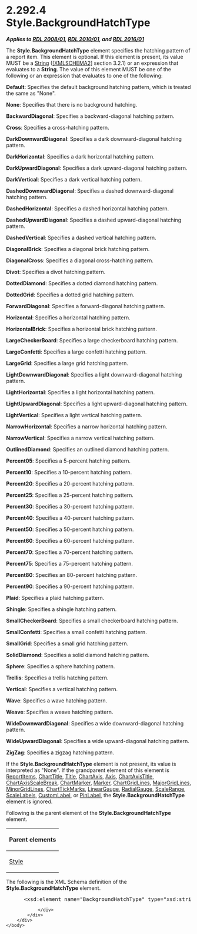 <html dir="LTR" xmlns:mshelp="http://msdn.microsoft.com/mshelp" xmlns:ddue="http://ddue.schemas.microsoft.com/authoring/2003/5" xmlns:xlink="http://www.w3.org/1999/xlink" xmlns:tool="http://www.microsoft.com/tooltip">
    <head>
        <meta http-equiv="Content-Type" content="text/html; CHARSET=utf-8"></meta>
        <meta name="save" content="history"></meta>
        <title>2.292.4 Style.BackgroundHatchType</title>
        <xml>
            <mshelp:toctitle title="2.292.4 Style.BackgroundHatchType"></mshelp:toctitle>
            <mshelp:rltitle title="[MS-RDL]: Style.BackgroundHatchType"></mshelp:rltitle>
            <mshelp:keyword index="A" term="bc1777ec-9b62-4462-a25f-149ddc097b96"></mshelp:keyword>
            <mshelp:attr name="DCSext.ContentType" value="open specification"></mshelp:attr>
            <mshelp:attr name="AssetID" value="bc1777ec-9b62-4462-a25f-149ddc097b96"></mshelp:attr>
            <mshelp:attr name="TopicType" value="kbRef"></mshelp:attr>
            <mshelp:attr name="DCSext.Title" value="[MS-RDL]: Style.BackgroundHatchType" />
        </xml>
    </head>
    <body>
        <div id="header">
            <h1 class="heading">2.292.4 Style.BackgroundHatchType</h1>
        </div>
        <div id="mainSection">
            <div id="mainBody">
                <div id="allHistory" class="saveHistory"></div>
                <div id="sectionSection0" class="section" name="collapseableSection">
                    

<p><b><i>Applies to </i></b><a href="1e855f94-4617-47e4-b89e-0856c6cb420f.htm"><b><i>RDL 2008/01</i></b></a><b><i>,
</i></b><a href="3428e690-a348-4ec7-8a6a-8efb42d2cdee.htm"><b><i>RDL 2010/01</i></b></a><b><i>,
and </i></b><a href="52ce3983-2bfc-4e72-9359-42aaf5fe4509.htm"><b><i>RDL 2016/01</i></b></a></p>

<p>The <b>Style.BackgroundHatchType</b> element specifies the
hatching pattern of a report item. This element is optional. If this element is
present, its value MUST be a <a href="1ed81ef3-a683-45e3-aaad-bd2bbe71bc3d.htm">String</a>
(<a href="https://go.microsoft.com/fwlink/?LinkId=90610">[XMLSCHEMA2]</a>
section 3.2.1) or an expression that evaluates to a <b>String</b>. The value of
this element MUST be one of the following or an expression that evaluates to
one of the following:</p>

<p><b>Default</b>: Specifies the default background
hatching pattern, which is treated the same as &quot;None&quot;.</p>

<p><b>None</b>: Specifies that there is no background
hatching.</p>

<p><b>BackwardDiagonal</b>: Specifies a
backward-diagonal hatching pattern.</p>

<p><b>Cross</b>: Specifies a cross-hatching pattern.</p>

<p><b>DarkDownwardDiagonal</b>: Specifies a dark
downward-diagonal hatching pattern.</p>

<p><b>DarkHorizontal</b>: Specifies a dark horizontal
hatching pattern.</p>

<p><b>DarkUpwardDiagonal</b>: Specifies a dark
upward-diagonal hatching pattern.</p>

<p><b>DarkVertical</b>: Specifies a dark vertical
hatching pattern.</p>

<p><b>DashedDownwardDiagonal</b>: Specifies a dashed
downward-diagonal hatching pattern.</p>

<p><b>DashedHorizontal</b>: Specifies a dashed
horizontal hatching pattern.</p>

<p><b>DashedUpwardDiagonal</b>: Specifies a dashed
upward-diagonal hatching pattern.</p>

<p><b>DashedVertical</b>: Specifies a dashed vertical
hatching pattern.</p>

<p><b>DiagonalBrick</b>: Specifies a diagonal brick
hatching pattern.</p>

<p><b>DiagonalCross</b>: Specifies a diagonal
cross-hatching pattern.</p>

<p><b>Divot</b>: Specifies a divot hatching pattern.</p>

<p><b>DottedDiamond</b>: Specifies a dotted diamond
hatching pattern.</p>

<p><b>DottedGrid</b>: Specifies a dotted grid hatching
pattern.</p>

<p><b>ForwardDiagonal</b>: Specifies a forward-diagonal
hatching pattern.</p>

<p><b>Horizontal</b>: Specifies a horizontal hatching
pattern.</p>

<p><b>HorizontalBrick</b>: Specifies a horizontal brick
hatching pattern.</p>

<p><b>LargeCheckerBoard</b>: Specifies a large
checkerboard hatching pattern.</p>

<p><b>LargeConfetti</b>: Specifies a large confetti
hatching pattern.</p>

<p><b>LargeGrid</b>: Specifies a large grid hatching
pattern.</p>

<p><b>LightDownwardDiagonal</b>: Specifies a light downward-diagonal
hatching pattern.</p>

<p><b>LightHorizontal</b>: Specifies a light horizontal
hatching pattern.</p>

<p><b>LightUpwardDiagonal</b>: Specifies a light
upward-diagonal hatching pattern.</p>

<p><b>LightVertical</b>: Specifies a light vertical
hatching pattern.</p>

<p><b>NarrowHorizontal</b>: Specifies a narrow
horizontal hatching pattern.</p>

<p><b>NarrowVertical</b>: Specifies a narrow vertical
hatching pattern.</p>

<p><b>OutlinedDiamond</b>: Specifies an outlined diamond
hatching pattern.</p>

<p><b>Percent05</b>: Specifies a 5-percent hatching
pattern.</p>

<p><b>Percent10</b>: Specifies a 10-percent hatching
pattern.</p>

<p><b>Percent20</b>: Specifies a 20-percent hatching
pattern.</p>

<p><b>Percent25</b>: Specifies a 25-percent hatching
pattern.</p>

<p><b>Percent30</b>: Specifies a 30-percent hatching
pattern.</p>

<p><b>Percent40</b>: Specifies a 40-percent hatching
pattern.</p>

<p><b>Percent50</b>: Specifies a 50-percent hatching
pattern.</p>

<p><b>Percent60</b>: Specifies a 60-percent hatching
pattern.</p>

<p><b>Percent70</b>: Specifies a 70-percent hatching
pattern.</p>

<p><b>Percent75</b>: Specifies a 75-percent hatching
pattern.</p>

<p><b>Percent80</b>: Specifies an 80-percent hatching
pattern.</p>

<p><b>Percent90</b>: Specifies a 90-percent hatching
pattern.</p>

<p><b>Plaid</b>: Specifies a plaid hatching pattern.</p>

<p><b>Shingle</b>: Specifies a shingle hatching pattern.</p>

<p><b>SmallCheckerBoard</b>: Specifies a small
checkerboard hatching pattern.</p>

<p><b>SmallConfetti</b>: Specifies a small confetti
hatching pattern.</p>

<p><b>SmallGrid</b>: Specifies a small grid hatching
pattern.</p>

<p><b>SolidDiamond</b>: Specifies a solid diamond
hatching pattern.</p>

<p><b>Sphere</b>: Specifies a sphere hatching pattern.</p>

<p><b>Trellis</b>: Specifies a trellis hatching pattern.</p>

<p><b>Vertical</b>: Specifies a vertical hatching
pattern.</p>

<p><b>Wave</b>: Specifies a wave hatching pattern.</p>

<p><b>Weave</b>: Specifies a weave hatching pattern.</p>

<p><b>WideDownwardDiagonal</b>: Specifies a wide
downward-diagonal hatching pattern.</p>

<p><b>WideUpwardDiagonal</b>: Specifies a wide
upward-diagonal hatching pattern.</p>

<p><b>ZigZag</b>: Specifies a zigzag hatching pattern.</p>

<p>If the <b>Style.BackgroundHatchType</b> element is not
present, its value is interpreted as &quot;None&quot;. If the grandparent
element of this element is <a href="c5fef915-e842-43b4-91f9-56af4eb15be0.htm">ReportItems</a>,
<a href="67fc30a5-9c4a-4eaa-aec9-b2f734b240f5.htm">ChartTitle</a>, <a href="ad26c51e-d1ae-4ab1-9324-7bec1efc2ada.htm">Title</a>, <a href="0c19f1cb-ef68-4c28-a2d0-8601b7fd0f32.htm">ChartAxis</a>, <a href="2bfb943e-7cfe-41c1-baa4-5739a99a341b.htm">Axis</a>, <a href="8fde02ea-8499-4f99-a339-840397fd79fc.htm">ChartAxisTitle</a>, <a href="2933ab6c-fef1-4e72-8f2f-fae83e9e3bb8.htm">ChartAxisScaleBreak</a>, <a href="82987908-050f-4a6d-a8be-d6cc28a34d62.htm">ChartMarker</a>, <a href="be8e5c58-4bc9-4311-997b-f11e66f40cc2.htm">Marker</a>, <a href="74c00dc9-5fa1-49e1-85e7-d294f7c9616e.htm">ChartGridLines</a>, <a href="3e9cb49a-dd7a-4796-ad14-84d7845ceecb.htm">MajorGridLines</a>, <a href="d6ddf84e-0e5d-4303-bd24-9aaf775b91d0.htm">MinorGridLines</a>, <a href="acde02e3-0fb1-492e-b97a-bf1b99b50c3d.htm">ChartTickMarks</a>, <a href="021b569b-07ae-462a-ac62-d3ab51f183f5.htm">LinearGauge</a>, <a href="2e113607-ee33-4abd-9ae3-6607c10d3c8a.htm">RadialGauge</a>, <a href="56ed5aad-f1b1-4463-a987-8f02cea49950.htm">ScaleRange</a>, <a href="7e678f86-f918-4069-822a-f1324ab0b043.htm">ScaleLabels</a>, <a href="519139e8-6188-4286-b148-dfd76a0a6be4.htm">CustomLabel</a>, or <a href="8a95fbbe-67d8-418f-8b2c-dc7fb18fdf6b.htm">PinLabel</a>, the <b>Style.BackgroundHatchType</b>
element is ignored.</p>

<p>Following is the parent element of the <b>Style.BackgroundHatchType</b>
element.</p>

<table>
 <thead>
  <tr>
   <th>
   <p>Parent elements</p>
   </th>
  </tr>
 </thead>
 <tr>
  <td>
  <p><a href="ea446209-9c6a-46ce-b472-fae8b8350b37.htm">Style</a></p>
  </td>
 </tr>
</table>

<p>The following is the XML Schema definition of the <b>Style.BackgroundHatchType</b>
element.</p>

<dl>
<dd>
<div><pre> &lt;xsd:element name=&quot;BackgroundHatchType&quot; type=&quot;xsd:string&quot; minOccurs=&quot;0&quot; /&gt;
</pre></div>
</dd></dl>


                </div>
            </div>
        </div>
    </body>
</html>